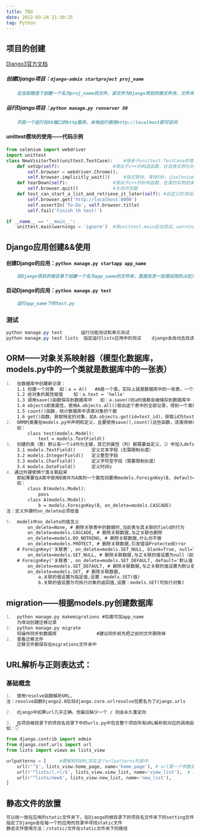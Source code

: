 ```yaml
---
title: TDD
date: 2022-03-24 21:30:25
tag: Python
---
```


## 项目的创建

[Django3官方文档](https://docs.djangoproject.com/zh-hans/3.0/intro/tutorial01/)

##### 创建Django项目：`django-admin startproject proj_name`

```markdown
 	在当前路径下创建一个名为proj_name的文件，该文件为Django项目的根文件夹，文件夹里面也有一个proj_name，该文件为Django项目的全局配置文件，是一个python包
```



##### 运行Django项目：`python manage.py runserver 80`

```markdown
	开启一个运行在80端口的http服务，本地运行使用http://localhost即可访问
```



#### unittest模块的使用——代码示例

```python
from selenium import webdriver
import unittest
class NewVisitorTest(unittest.TestCase):	#继承于unittest.TestCase的类
    def setUp(self):					#类似于c++的构造函数，在该类实例化时调用
        self.browser = webdriver.Chrome();
        self.browser.implicitly_wait(3)		#隐式等待，等待3秒，让selenium有充足时间加载
    def tearDown(self):					#类似于c++的析构函数，在类的实例结束时调用
        self.browser.quit()				#关闭浏览器
    def test_can_start_a_list_and_retrieve_it_later(self): #自定义的测试函数
        self.browser.get('http://localhost:8000')
        self.assertIn('To-Do', self.browser.title)
        self.fail('Finish th test!')

if __name__ == '__main__':
    unittest.main(warnings = 'ignore')	#用unittest.main启动测试，warnings  = 'ignore'指忽略警告
```

## Django应用创建&&使用

#### 创建Django的应用：`python manage.py startapp app_name`

```markdown
	在Django项目的根目录下创建一个名为app_name的文件夹，里面包含一些测试用的占位文件，在 Django 中，每一个应用都是一个 Python 包
```

#### 启动Django的应用：`python manage.py test`

```markdown
	运行app_name下的test.py
```

### 测试

```powershell
python manage.py test		运行功能测试和单元测试
python manage.py test lists	 指定运行lists应用中的测试	django会自动去找该目录下的tests.py文件执行测试
```

## ORM——对象关系映射器（模型化数据库，models.py中的一个类就是数据库中的一张表）

```markdown
1.	在数据库中创建新记录：
	1.1	创建一个对象	如：a = A()	#A是一个类，实际上就是数据库中的一张表，一个对象就是表中的一行
	1.2 给对象的属性赋值	如：a.text = 'hello'
	1.3	调用save()函数保存到数据库中	如：a.save()则a的值都会被储存到数据库中
	1.4	objects即类属性，使用A.objects.all()取出这个表中的全部记录，得到一个类似于列表的对象，用[]取值
	1.5 count()函数，统计数据库中该类对象的个数
	1.6 get()函数，获取特定的对象，如A.objects.get(id=test_id)，获取id为test_id的那个对象
2.	ORM的类要在models.py中声明和定义，且要使用save(),count()这些函数，该类得继承于models.Model
	如：
		class test(models.Model):
			text = models.TextField()
3.	创建的类（表）默认有一个id作为主键，其它的属性（列）都需要自定义，（）中加入default=xxx设置缺省值
	3.1	models.TextField()		定义文本字段（无需限制长度）
	3.2 models.IntegerField()	定义整型字段
	3.3 models.CharField()		定义字符型字段（需要限制长度）
	3.4 models.DateField()		定义时间z
4. 通过外键使俩个类关联起来
	即如果要在A类中使用B类作为A类的一个属性则要用models.ForeignKey(B, default=None)来声明
	如：
		class B(models.Model):
			pass
		class A(models.Model):
			b = models.ForeignKey(B, on_delete=models.CASCADE)
注：定义外键时on_delete必须给值

5.	models中on_delete的值含义
    	on_delete=None, # 删除关联表中的数据时,当前表与其关联的field的行为
    	on_delete=models.CASCADE, # 删除关联数据,与之关联也删除
    	on_delete=models.DO_NOTHING, # 删除关联数据,什么也不做
    	on_delete=models.PROTECT, # 删除关联数据,引发错误ProtectedError
    # ForeignKey('关联表', on_delete=models.SET_NULL, blank=True, null=True)
    	on_delete=models.SET_NULL, # 删除关联数据,与之关联的值设置为null（前提FK字段需要设置为可空,一对一同理）
    # ForeignKey('关联表', on_delete=models.SET_DEFAULT, default='默认值')
    	on_delete=models.SET_DEFAULT, # 删除关联数据,与之关联的值设置为默认值（前提FK字段需要设置默认值,一对一同理）
    	on_delete=models.SET, # 删除关联数据,
    		a.关联的值设置为指定值,设置：models.SET(值)
    		b.关联的值设置为可执行对象的返回值,设置：models.SET(可执行对象)
```

## migration——根据models.py创建数据库

```markdown
1.	python manage.py makemigrations #后面可加app_name
	为改动创建迁移记录
2.	python manage.py migrate
	将操作同步到数据库 				#建议同步前先把之前的文件删除掉
2.	查看迁移文件
	迁移文件都保存在migrations文件夹中
```



## URL解析与正则表达式：

### 基础概念

```markdown
1.	使用resolve函数解析URL，
注：resolve函数Django2.0后将django.core.urlresolve包更名为了django.urls

2.	django中如果url几乎正确，但最后缺少一个 / 则会永久重定向

3.	在项目根目录下的项目名目录下中的urls.py中包含整个项目所有URL解析和对应的调用函数
如：👇
```

``` python
from django.contrib import admin
from django.conf.urls import url
from lists import views as lists_view

urlpatterns = [		#要解析的URL写在这个urlpatterns列表中
    url(r'^$', lists_view.home_page, name='home_page'),	# url第一个参数是对应解析的URL，第二个参数是用于解析的函数，第三个name是这个解析的别名
    url(r'^lists/(.+)/$', lists_view.view_list, name='view_list'),  # 使用正则表达式去匹配 (.+) 是捕获组可以匹配/后的任意个字符，捕获到的文本会作为参数传给（视图层）解析函数，传参自带一个request
    url(r'^lists/new$', lists_view.new_list, name='new_list'),
]
```



## 静态文件的放置

```markdown
可以统一放在应用的static文件夹下，在Django的根目录下的项目名文件夹下的setting文件中的STATIC_URL = '/static/'
指定了Django会在每一个的应用的目录中寻找static文件
静态文件使用方法：/static/文件在static文件夹下的路径
```

